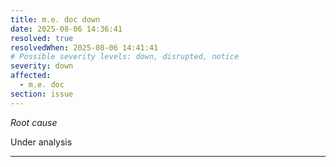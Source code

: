 ```yaml
---
title: m.e. doc down
date: 2025-08-06 14:36:41
resolved: true
resolvedWhen: 2025-08-06 14:41:41
# Possible severity levels: down, disrupted, notice
severity: down
affected:
  - m.e. doc
section: issue
---
```


*Root cause*

Under analysis

---


